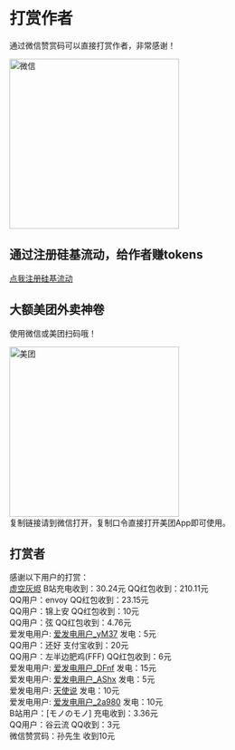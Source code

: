 # 打赏作者
通过微信赞赏码可以直接打赏作者，非常感谢！  
<div>
  <img src="/wx.png" alt="微信" width="300" style="display: inline-block;"/>
</div>

## 通过注册硅基流动，给作者赚tokens
[点我注册硅基流动](https://cloud.siliconflow.cn/i/psjIioSR)

## 大额美团外卖神卷
使用微信或美团扫码哦！  
<div>
  <img src="/meituan.jpeg" alt="美团" width="300" style="display: inline-block;"/>
</div>
复制链接请到微信打开，复制口令直接打开美团App即可使用。  
<CopyButton />

## 打赏者
感谢以下用户的打赏：  
[虚空灰烬](https://space.bilibili.com/488288641) B站充电收到：30.24元 QQ红包收到：210.11元  
QQ用户：envoy QQ红包收到：23.15元  
QQ用户：锦上安 QQ红包收到：10元  
QQ用户：弦 QQ红包收到：4.76元  
爱发电用户: [爱发电用户_yM37](https://ifdian.net/u/e38e4e62692c11f0b7da5254001e7c00) 发电：5元  
QQ用户：还好 支付宝收到：20元  
QQ用户：左半边肥鸡(FFF) QQ红包收到：6元  
爱发电用户: [爱发电用户_DFnf](https://ifdian.net/u/fc9db234cdc611ed9e2652540025c377) 发电：15元  
爱发电用户: [爱发电用户_AShx](https://ifdian.net/u/5dc6bd22db8211ec901a52540025c377) 发电：5元  
爱发电用户: [天使说](https://ifdian.net/u/c0b08894869311ec826f52540025c377) 发电：10元  
爱发电用户: [爱发电用户_2a980](https://ifdian.net/u/2a980dec433211ea839e52540025c377) 发电：10元  
B站用户：[モノのモノ] 充电收到：3.36元  
QQ用户：谷云流 QQ收到：3元  
微信赞赏码：孙先生 收到10元  